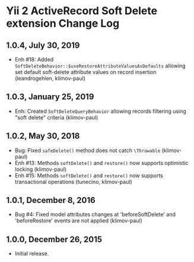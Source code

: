Yii 2 ActiveRecord Soft Delete extension Change Log
===================================================

1.0.4, July 30, 2019
--------------------

- Enh #18: Added `SoftDeleteBehavior::$useRestoreAttributeValuesAsDefaults` allowing set default soft-delete attribute values on record insertion (leandrogehlen, klimov-paul)


1.0.3, January 25, 2019
-----------------------

- Enh: Created `SoftDeleteQueryBehavior` allowing records filtering using "soft delete" criteria (klimov-paul)


1.0.2, May 30, 2018
-------------------

- Bug: Fixed `safeDelete()` method does not catch `\Throwable` (klimov-paul)
- Enh #13: Methods `softDelete()` and `restore()` now supports optimistic locking (klimov-paul)
- Enh #15: Methods `softDelete()` and `restore()` now supports transactional operations (tunecino, klimov-paul)


1.0.1, December 8, 2016
-----------------------

- Bug #4: Fixed model attributes changes at 'beforeSoftDelete' and 'beforeRestore' events are not applied (klimov-paul)


1.0.0, December 26, 2015
------------------------

- Initial release.
